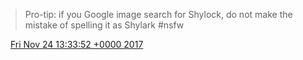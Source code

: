 > Pro\-tip: if you Google image search for Shylock, do not make the mistake of spelling it as Shylark \#nsfw

<img src="../../media/tweet.ico" width="12" /> [Fri Nov 24 13:33:52 +0000 2017](https://twitter.com/DromerDenker/status/934052448104337408)